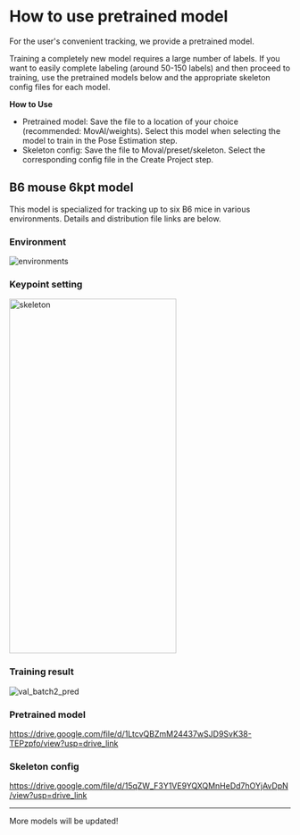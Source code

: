# How to use pretrained model

For the user's convenient tracking, we provide a pretrained model.

Training a completely new model requires a large number of labels.
If you want to easily complete labeling (around 50-150 labels) and then proceed to training, use the pretrained models below and the appropriate skeleton config files for each model.

**How to Use**
- Pretrained model: Save the file to a location of your choice (recommended: MovAl/weights). Select this model when selecting the model to train in the Pose Estimation step.
- Skeleton config: Save the file to Moval/preset/skeleton. Select the corresponding config file in the Create Project step.

## B6 mouse 6kpt model

This model is specialized for tracking up to six B6 mice in various environments. Details and distribution file links are below.

### Environment

![environments](https://github.com/user-attachments/assets/792e1a71-4b9c-476d-b51f-6ef2acb41e76)

### Keypoint setting
<img width="299" height="635" alt="skeleton" src="https://github.com/user-attachments/assets/d758b919-68c5-4ca7-808b-910e0036a1b8" />

### Training result
![val_batch2_pred](https://github.com/user-attachments/assets/ce2cf039-2665-4a7b-929b-5e1ca4f344d5)

### Pretrained model
https://drive.google.com/file/d/1LtcvQBZmM24437wSJD9SvK38-TEPzpfo/view?usp=drive_link
### Skeleton config
https://drive.google.com/file/d/15qZW_F3Y1VE9YQXQMnHeDd7hOYjAvDpN/view?usp=drive_link

---

More models will be updated!
